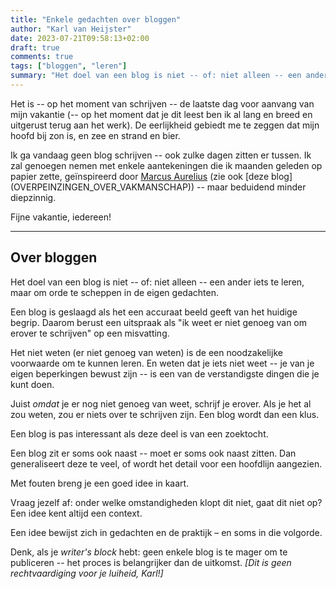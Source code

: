 ```yaml
---
title: "Enkele gedachten over bloggen"
author: "Karl van Heijster"
date: 2023-07-21T09:58:13+02:00
draft: true
comments: true
tags: ["bloggen", "leren"]
summary: "Het doel van een blog is niet -- of: niet alleen -- een ander iets te leren, maar om orde te scheppen in de eigen gedachten."
---
```


Het is -- op het moment van schrijven -- de laatste dag voor aanvang van mijn vakantie (-- op het moment dat je dit leest ben ik al lang en breed en uitgerust terug aan het werk). De eerlijkheid gebiedt me te zeggen dat mijn hoofd bij zon is, en zee en strand en bier.


Ik ga vandaag geen blog schrijven -- ook zulke dagen zitten er tussen. Ik zal genoegen nemen met enkele aantekeningen die ik maanden geleden op papier zette, geïnspireerd door [Marcus Aurelius](https://plato.stanford.edu/entries/marcus-aurelius/) (zie ook [deze blog] (OVERPEINZINGEN_OVER_VAKMANSCHAP)) -- maar beduidend minder diepzinnig.


Fijne vakantie, iedereen!


---


## Over bloggen


Het doel van een blog is niet -- of: niet alleen -- een ander iets te leren, maar om orde te scheppen in de eigen gedachten.


Een blog is geslaagd als het een accuraat beeld geeft van het huidige begrip. Daarom berust een uitspraak als "ik weet er niet genoeg van om erover te schrijven" op een misvatting.


Het niet weten (er niet genoeg van weten) is de een noodzakelijke voorwaarde om te kunnen leren. En weten dat je iets niet weet -- je van je eigen beperkingen bewust zijn -- is een van de verstandigste dingen die je kunt doen.


Juist *omdat* je er nog niet genoeg van weet, schrijf je erover. Als je het al zou weten, zou er niets over te schrijven zijn. Een blog wordt dan een klus.


Een blog is pas interessant als deze deel is van een zoektocht.


Een blog zit er soms ook naast -- moet er soms ook naast zitten. Dan generaliseert deze te veel, of wordt het detail voor een hoofdlijn aangezien.


Met fouten breng je een goed idee in kaart.


Vraag jezelf af: onder welke omstandigheden klopt dit niet, gaat dit niet op? Een idee kent altijd een context.


Een idee bewijst zich in gedachten en de praktijk – en soms in die volgorde.


Denk, als je *writer's block* hebt: geen enkele blog is te mager om te publiceren -- het proces is belangrijker dan de uitkomst. *[Dit is geen rechtvaardiging voor je luiheid, Karl!]*
